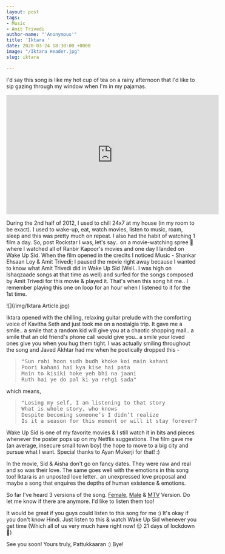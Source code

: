 ```yaml
---
layout: post
tags:
- Music
- Amit Trivedi
author-name: "'Anonymous'"
title: 'Iktara '
date: 2020-03-24 18:30:00 +0000
image: "/Iktara Header.jpg"
slug: iktara

---
```

I'd say this song is like my hot cup of tea on a rainy afternoon that I'd like to sip gazing through my window when I'm in my pajamas.

<iframe width="560" height="315" src="https://www.youtube.com/embed/pdB7v1z8PJk" frameborder="0" allow="accelerometer; autoplay; encrypted-media; gyroscope; picture-in-picture" allowfullscreen></iframe>
<br>

During the 2nd half of 2012, I used to chill 24x7 at my house (in my room to be exact). I used to wake-up, eat, watch movies, listen to music, roam, sleep and this was pretty much on repeat. I also had the habit of watching 1 film a day. So, post Rockstar I was, let's say.. on a movie-watching spree 😬 where I watched all of Ranbir Kapoor's movies and one day I landed on Wake Up Sid. When the film opened in the credits I noticed Music - Shankar Ehsaan Loy & Amit Trivedi; I paused the movie right away because I wanted to know what Amit Trivedi did in Wake Up Sid (Well.. I was high on Ishaqzaade songs at that time as well) and surfed for the songs composed by Amit Trivedi for this movie & played it. That's when this song hit me.. I remember playing this one on loop for an hour when I listened to it for the 1st time.

![](/img/Iktara Article.jpg)

Iktara opened with the chilling, relaxing guitar prelude with the comforting voice of Kavitha Seth and just took me on a nostalgia trip. It gave me a smile.. a smile that a random kid will give you at a chaotic shopping mall.. a smile that an old friend's phone call would give you.. a smile your loved ones give you when you hug them tight. I was actually smiling throughout the song and Javed Akhtar had me when he poetically dropped this -

> <pre>
> "Sun rahi hoon sudh budh khoke koi main kahani
> Poori kahani hai kya kise hai pata
> Main to kisiki hoke yeh bhi na jaani
> Ruth hai ye do pal ki ya rehgi sada"
> </pre>

which means,

> <pre>
> "Losing my self, I am listening to that story
> What is whole story, who knows
> Despite becoming someone’s I didn’t realize
> Is it a season for this moment or will it stay forever?"
> </pre>

Wake Up Sid is one of my favorite movies & I still watch it in bits and pieces whenever the poster pops up on my Netflix suggestions. The film gave me (an average, insecure small town boy) the hope to move to a big city and pursue what I want. Special thanks to Ayan Mukerji for that! :)

In the movie, Sid & Aisha don't go on fancy dates. They were raw and real and so was their love. The same goes well with the emotions in this song too! Iktara is an unposted love letter.. an unexpressed love proposal and maybe a song that enquires the depths of human existence & emotions.

So far I've heard 3 versions of the song. [Female](), [Male](https://youtu.be/fTtPg6CSeHk "Iktara - Male") & [MTV](https://youtu.be/6mbzgt6Pgn0 "Iktara - MTV") Version. Do let me know if there are anymore. I'd like to listen them too!

It would be great if you guys could listen to this song for me :) It's okay if you don't know Hindi. Just listen to this & watch Wake Up Sid whenever you get time (Which all of us very much have right now! 😉 21 days of lockdown 😬)

See you soon!
Yours truly, Pattukkaaran :)
Bye!
